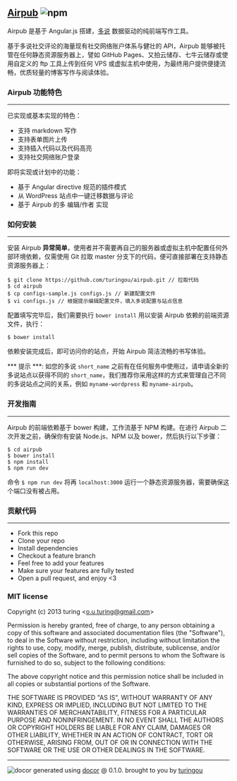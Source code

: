 ## [Airpub](http://airpub.io) ![npm](https://badge.fury.io/js/airpub.png)

Airpub 是基于 Angular.js 搭建，[多说](http://duoshuo.com) 数据驱动的纯前端写作工具。

基于多说社交评论的海量现有社交网络账户体系与健壮的 API，Airpub 能够被托管在任何静态资源服务器上，譬如 GitHub Pages、又拍云储存、七牛云储存或使用自定义的 ftp 工具上传到任何 VPS 或虚拟主机中使用，为最终用户提供便捷流畅，优质轻量的博客写作与阅读体验。

### Airpub 功能特色
---

已实现或基本实现的特色：

- 支持 markdown 写作
- 支持表单图片上传
- 支持插入代码以及代码高亮
- 支持社交网络账户登录

即将实现或计划中的功能：

- 基于 Angular directive 规范的插件模式
- 从 WordPress 站点中一键迁移数据与评论
- 基于 Airpub 的多 编辑/作者 实现

### 如何安装
---

安装 Airpub **异常简单**，使用者并不需要再自己的服务器或虚拟主机中配置任何外部环境依赖，仅需使用 Git 拉取 master 分支下的代码，便可直接部署在支持静态资源服务器上：
```
$ git clone https://github.com/turingou/airpub.git // 拉取代码
$ cd airpub
$ cp configs-sample.js configs.js // 新建配置文件
$ vi configs.js // 根据提示编辑配置文件，填入多说配置与站点信息
```
配置填写完毕后，我们需要执行 `bower install` 用以安装 Airpub 依赖的前端资源文件，执行：

```
$ bower install 
```
依赖安装完成后，即可访问你的站点，开始 Airpub 简洁流畅的书写体验。

*** 提示 ***: 如您的多说 `short_name` 之前有在任何服务中使用过，请申请全新的多说站点以获得不同的 `short_name`，我们推荐你采用这样的方式来管理自己不同的多说站点之间的关系，例如 `myname-wordpress` 和 `myname-airpub`。

### 开发指南
---

Airpub 的前端依赖基于 bower 构建，工作流基于 NPM 构建。在进行 Airpub 二次开发之前，确保你有安装 Node.js、NPM 以及 bower，然后执行以下步骤：

```
$ cd airpub
$ bower install 
$ npm install
$ npm run dev
```

命令 `$ npm run dev` 将再 `localhost:3000` 运行一个静态资源服务器，需要确保这个端口没有被占用。

### 贡献代码
---

- Fork this repo
- Clone your repo
- Install dependencies
- Checkout a feature branch
- Feel free to add your features
- Make sure your features are fully tested
- Open a pull request, and enjoy <3

### MIT license
Copyright (c) 2013 turing &lt;o.u.turing@gmail.com&gt;

Permission is hereby granted, free of charge, to any person obtaining a copy
of this software and associated documentation files (the "Software"), to deal
in the Software without restriction, including without limitation the rights
to use, copy, modify, merge, publish, distribute, sublicense, and/or sell
copies of the Software, and to permit persons to whom the Software is
furnished to do so, subject to the following conditions:

The above copyright notice and this permission notice shall be included in
all copies or substantial portions of the Software.

THE SOFTWARE IS PROVIDED "AS IS", WITHOUT WARRANTY OF ANY KIND, EXPRESS OR
IMPLIED, INCLUDING BUT NOT LIMITED TO THE WARRANTIES OF MERCHANTABILITY,
FITNESS FOR A PARTICULAR PURPOSE AND NONINFRINGEMENT. IN NO EVENT SHALL THE
AUTHORS OR COPYRIGHT HOLDERS BE LIABLE FOR ANY CLAIM, DAMAGES OR OTHER
LIABILITY, WHETHER IN AN ACTION OF CONTRACT, TORT OR OTHERWISE, ARISING FROM,
OUT OF OR IN CONNECTION WITH THE SOFTWARE OR THE USE OR OTHER DEALINGS IN
THE SOFTWARE.

---
![docor](https://cdn1.iconfinder.com/data/icons/windows8_icons_iconpharm/26/doctor.png)
generated using [docor](https://github.com/turingou/docor.git) @ 0.1.0. brought to you by [turingou](https://github.com/turingou)